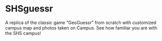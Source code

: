 # SHSguessr

A replica of the classic game "GeoGuessr" from scratch with customized campus map and photos taken on Campus.
See how familiar you are with the SHS campus!
